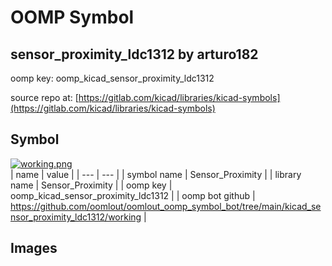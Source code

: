 # OOMP Symbol  
## sensor_proximity_ldc1312  by arturo182  
  
oomp key: oomp_kicad_sensor_proximity_ldc1312  
  
source repo at: [https://gitlab.com/kicad/libraries/kicad-symbols](https://gitlab.com/kicad/libraries/kicad-symbols)  
## Symbol  
  
[![working.png](working_600.png)](working.png)  
| name | value | 
| --- | --- | 
| symbol name | Sensor_Proximity | 
| library name | Sensor_Proximity | 
| oomp key | oomp_kicad_sensor_proximity_ldc1312 | 
| oomp bot github | https://github.com/oomlout/oomlout_oomp_symbol_bot/tree/main/kicad_sensor_proximity_ldc1312/working | 
## Images  
